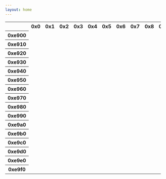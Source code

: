 ```yaml
---
layout: home
---
```


<div class="container">
  <div class="row">

<table>
  <tr>
    <th>&nbsp;</th>
    <th>0x0</th>
    <th>0x1</th>
    <th>0x2</th>
    <th>0x3</th>
    <th>0x4</th>
    <th>0x5</th>
    <th>0x6</th>
    <th>0x7</th>
    <th>0x8</th>
    <th>0x9</th>
    <th>0xa</th>
    <th>0xb</th>
    <th>0xc</th>
    <th>0xd</th>
    <th>0xe</th>
    <th>0xf</th>
  </tr>
  <tr>
    <th>0xe900</th>
    <td class="cp59648">
      <span class="ai ai-inaturalist ai-2x" title="inaturalist"></span>
    </td>
    <td class="cp59649">
      <span class="ai ai-inaturalist-square ai-2x" title="inaturalist-square"></span>
    </td>
    <td class="cp59650">
      <span class="ai ai-inpn ai-2x" title="inpn"></span>
    </td>
    <td class="cp59651">
      <span class="ai ai-inpn-square ai-2x" title="inpn-square"></span>
    </td>
    <td class="cp59652">
    </td>
    <td class="cp59653">
      <span class="ai ai-sci-hub-square ai-2x" title="sci-hub-square"></span>
    </td>
    <td class="cp59654">
      <span class="ai ai-preregistered ai-2x" title="preregistered"></span>
    </td>
    <td class="cp59655">
      <span class="ai ai-moodle ai-2x" title="moodle"></span>
    </td>
    <td class="cp59656">
      <span class="ai ai-moodle-square ai-2x" title="moodle-square"></span>
    </td>
    <td class="cp59657">
    </td>
    <td class="cp59658">
      <span class="ai ai-cv-square ai-2x" title="cv-square"></span>
    </td>
    <td class="cp59659">
      <span class="ai ai-africarxiv-square ai-2x" title="africarxiv-square"></span>
    </td>
    <td class="cp59660">
      <span class="ai ai-piazza-square ai-2x" title="piazza-square"></span>
    </td>
    <td class="cp59661">
    </td>
    <td class="cp59662">
      <span class="ai ai-psyarxiv ai-2x" title="psyarxiv"></span>
    </td>
    <td class="cp59663">
      <span class="ai ai-psyarxiv-square ai-2x" title="psyarxiv-square"></span>
    </td>
  </tr>
  <tr>
    <th>0xe910</th>
    <td class="cp59664">
      <span class="ai ai-elsevier-square ai-2x" title="elsevier-square"></span>
    </td>
    <td class="cp59665">
      <span class="ai ai-zenodo ai-2x" title="zenodo"></span>
    </td>
    <td class="cp59666">
      <span class="ai ai-ciencia-vitae ai-2x" title="ciencia-vitae"></span>
    </td>
    <td class="cp59667">
      <span class="ai ai-ciencia-vitae-square ai-2x" title="ciencia-vitae-square"></span>
    </td>
    <td class="cp59668">
      <span class="ai ai-overleaf ai-2x" title="overleaf"></span>
    </td>
    <td class="cp59669">
      <span class="ai ai-conversation-square ai-2x" title="conversation-square"></span>
    </td>
    <td class="cp59670">
      <span class="ai ai-ssrn ai-2x" title="ssrn"></span>
    </td>
    <td class="cp59671">
      <span class="ai ai-ssrn-square ai-2x" title="ssrn-square"></span>
    </td>
    <td class="cp59672">
      <span class="ai ai-crossref ai-2x" title="crossref"></span>
    </td>
    <td class="cp59673">
      <span class="ai ai-crossref-square ai-2x" title="crossref-square"></span>
    </td>
    <td class="cp59674">
      <span class="ai ai-researcherid ai-2x" title="researcherid"></span>
    </td>
    <td class="cp59675">
      <span class="ai ai-africarxiv ai-2x" title="africarxiv"></span>
    </td>
    <td class="cp59676">
      <span class="ai ai-datacite ai-2x" title="datacite"></span>
    </td>
    <td class="cp59677">
      <span class="ai ai-datacite-square ai-2x" title="datacite-square"></span>
    </td>
    <td class="cp59678">
      <span class="ai ai-scopus ai-2x" title="scopus"></span>
    </td>
    <td class="cp59679">
      <span class="ai ai-scopus-square ai-2x" title="scopus-square"></span>
    </td>
  </tr>
  <tr>
    <th>0xe920</th>
    <td class="cp59680">
      <span class="ai ai-stackoverflow ai-2x" title="stackoverflow"></span>
    </td>
    <td class="cp59681">
      <span class="ai ai-stackoverflow-square ai-2x" title="stackoverflow-square"></span>
    </td>
    <td class="cp59682">
      <span class="ai ai-pubpeer ai-2x" title="pubpeer"></span>
    </td>
    <td class="cp59683">
      <span class="ai ai-pubpeer-square ai-2x" title="pubpeer-square"></span>
    </td>
    <td class="cp59684">
    </td>
    <td class="cp59685">
    </td>
    <td class="cp59686">
    </td>
    <td class="cp59687">
    </td>
    <td class="cp59688">
      <span class="ai ai-springer ai-2x" title="springer"></span>
    </td>
    <td class="cp59689">
      <span class="ai ai-ieee ai-2x" title="ieee"></span>
    </td>
    <td class="cp59690">
      <span class="ai ai-obp ai-2x" title="obp"></span>
    </td>
    <td class="cp59691">
      <span class="ai ai-obp-square ai-2x" title="obp-square"></span>
    </td>
    <td class="cp59692">
      <span class="ai ai-hal ai-2x" title="hal"></span>
    </td>
    <td class="cp59693">
      <span class="ai ai-hal-square ai-2x" title="hal-square"></span>
    </td>
    <td class="cp59694">
      <span class="ai ai-acclaim ai-2x" title="acclaim"></span>
    </td>
    <td class="cp59695">
      <span class="ai ai-ceur-square ai-2x" title="ceur-square"></span>
    </td>
  </tr>
  <tr>
    <th>0xe930</th>
    <td class="cp59696">
    </td>
    <td class="cp59697">
      <span class="ai ai-osf-square ai-2x" title="osf-square"></span>
    </td>
    <td class="cp59698">
      <span class="ai ai-zotero-square ai-2x" title="zotero-square"></span>
    </td>
    <td class="cp59699">
    </td>
    <td class="cp59700">
    </td>
    <td class="cp59701">
    </td>
    <td class="cp59702">
      <span class="ai ai-isidore ai-2x" title="isidore"></span>
    </td>
    <td class="cp59703">
      <span class="ai ai-publons ai-2x" title="publons"></span>
    </td>
    <td class="cp59704">
      <span class="ai ai-jstor ai-2x" title="jstor"></span>
    </td>
    <td class="cp59705">
      <span class="ai ai-open-access ai-2x" title="open-access"></span>
    </td>
    <td class="cp59706">
      <span class="ai ai-acclaim-square ai-2x" title="acclaim-square"></span>
    </td>
    <td class="cp59707">
    </td>
    <td class="cp59708">
      <span class="ai ai-acm ai-2x" title="acm"></span>
    </td>
    <td class="cp59709">
      <span class="ai ai-academia-square ai-2x" title="academia-square"></span>
    </td>
    <td class="cp59710">
    </td>
    <td class="cp59711">
      <span class="ai ai-dblp-square ai-2x" title="dblp-square"></span>
    </td>
  </tr>
  <tr>
    <th>0xe940</th>
    <td class="cp59712">
      <span class="ai ai-nakala ai-2x" title="nakala"></span>
    </td>
    <td class="cp59713">
      <span class="ai ai-nakala-square ai-2x" title="nakala-square"></span>
    </td>
    <td class="cp59714">
      <span class="ai ai-closed-access ai-2x" title="closed-access"></span>
    </td>
    <td class="cp59715">
      <span class="ai ai-closed-access-square ai-2x" title="closed-access-square"></span>
    </td>
    <td class="cp59716">
      <span class="ai ai-jstor-square ai-2x" title="jstor-square"></span>
    </td>
    <td class="cp59717">
    </td>
    <td class="cp59718">
      <span class="ai ai-openedition ai-2x" title="openedition"></span>
    </td>
    <td class="cp59719">
      <span class="ai ai-openedition-square ai-2x" title="openedition-square"></span>
    </td>
    <td class="cp59720">
      <span class="ai ai-ror ai-2x" title="ror"></span>
    </td>
    <td class="cp59721">
      <span class="ai ai-ror-square ai-2x" title="ror-square"></span>
    </td>
    <td class="cp59722">
      <span class="ai ai-ads-square ai-2x" title="ads-square"></span>
    </td>
    <td class="cp59723">
      <span class="ai ai-depsy-square ai-2x" title="depsy-square"></span>
    </td>
    <td class="cp59724">
      <span class="ai ai-conversation ai-2x" title="conversation"></span>
    </td>
    <td class="cp59725">
    </td>
    <td class="cp59726">
      <span class="ai ai-publons-square ai-2x" title="publons-square"></span>
    </td>
    <td class="cp59727">
      <span class="ai ai-dblp ai-2x" title="dblp"></span>
    </td>
  </tr>
  <tr>
    <th>0xe950</th>
    <td class="cp59728">
      <span class="ai ai-mtmt ai-2x" title="mtmt"></span>
    </td>
    <td class="cp59729">
      <span class="ai ai-mtmt-square ai-2x" title="mtmt-square"></span>
    </td>
    <td class="cp59730">
      <span class="ai ai-protocols ai-2x" title="protocols"></span>
    </td>
    <td class="cp59731">
      <span class="ai ai-protocols-square ai-2x" title="protocols-square"></span>
    </td>
    <td class="cp59732">
      <span class="ai ai-isidore-square ai-2x" title="isidore-square"></span>
    </td>
    <td class="cp59733">
      <span class="ai ai-archive ai-2x" title="archive"></span>
    </td>
    <td class="cp59734">
      <span class="ai ai-archive-square ai-2x" title="archive-square"></span>
    </td>
    <td class="cp59735">
    </td>
    <td class="cp59736">
    </td>
    <td class="cp59737">
      <span class="ai ai-sci-hub ai-2x" title="sci-hub"></span>
    </td>
    <td class="cp59738">
      <span class="ai ai-hypothesis ai-2x" title="hypothesis"></span>
    </td>
    <td class="cp59739">
      <span class="ai ai-hypothesis-square ai-2x" title="hypothesis-square"></span>
    </td>
    <td class="cp59740">
      <span class="ai ai-researcherid-square ai-2x" title="researcherid-square"></span>
    </td>
    <td class="cp59741">
      <span class="ai ai-acm-square ai-2x" title="acm-square"></span>
    </td>
    <td class="cp59742">
      <span class="ai ai-researchgate ai-2x" title="researchgate"></span>
    </td>
    <td class="cp59743">
      <span class="ai ai-coursera ai-2x" title="coursera"></span>
    </td>
  </tr>
  <tr>
    <th>0xe960</th>
    <td class="cp59744">
    </td>
    <td class="cp59745">
      <span class="ai ai-elsevier ai-2x" title="elsevier"></span>
    </td>
    <td class="cp59746">
      <span class="ai ai-zotero ai-2x" title="zotero"></span>
    </td>
    <td class="cp59747">
    </td>
    <td class="cp59748">
    </td>
    <td class="cp59749">
    </td>
    <td class="cp59750">
      <span class="ai ai-open-data ai-2x" title="open-data"></span>
    </td>
    <td class="cp59751">
      <span class="ai ai-open-data-square ai-2x" title="open-data-square"></span>
    </td>
    <td class="cp59752">
      <span class="ai ai-open-materials ai-2x" title="open-materials"></span>
    </td>
    <td class="cp59753">
      <span class="ai ai-open-materials-square ai-2x" title="open-materials-square"></span>
    </td>
    <td class="cp59754">
      <span class="ai ai-acmdl ai-2x" title="acmdl"></span>
    </td>
    <td class="cp59755">
      <span class="ai ai-preregistered-square ai-2x" title="preregistered-square"></span>
    </td>
    <td class="cp59756">
      <span class="ai ai-semantic-scholar-square ai-2x" title="semantic-scholar-square"></span>
    </td>
    <td class="cp59757">
      <span class="ai ai-ceur ai-2x" title="ceur"></span>
    </td>
    <td class="cp59758">
      <span class="ai ai-semantic-scholar ai-2x" title="semantic-scholar"></span>
    </td>
    <td class="cp59759">
      <span class="ai ai-philpapers-square ai-2x" title="philpapers-square"></span>
    </td>
  </tr>
  <tr>
    <th>0xe970</th>
    <td class="cp59760">
    </td>
    <td class="cp59761">
    </td>
    <td class="cp59762">
    </td>
    <td class="cp59763">
    </td>
    <td class="cp59764">
      <span class="ai ai-arxiv ai-2x" title="arxiv"></span>
    </td>
    <td class="cp59765">
    </td>
    <td class="cp59766">
    </td>
    <td class="cp59767">
    </td>
    <td class="cp59768">
    </td>
    <td class="cp59769">
    </td>
    <td class="cp59770">
      <span class="ai ai-depsy ai-2x" title="depsy"></span>
    </td>
    <td class="cp59771">
      <span class="ai ai-mathoverflow-square ai-2x" title="mathoverflow-square"></span>
    </td>
    <td class="cp59772">
      <span class="ai ai-dryad ai-2x" title="dryad"></span>
    </td>
    <td class="cp59773">
      <span class="ai ai-pubmed-square ai-2x" title="pubmed-square"></span>
    </td>
    <td class="cp59774">
      <span class="ai ai-doi ai-2x" title="doi"></span>
    </td>
    <td class="cp59775">
      <span class="ai ai-coursera-square ai-2x" title="coursera-square"></span>
    </td>
  </tr>
  <tr>
    <th>0xe980</th>
    <td class="cp59776">
    </td>
    <td class="cp59777">
      <span class="ai ai-figshare ai-2x" title="figshare"></span>
    </td>
    <td class="cp59778">
    </td>
    <td class="cp59779">
    </td>
    <td class="cp59780">
    </td>
    <td class="cp59781">
    </td>
    <td class="cp59782">
    </td>
    <td class="cp59783">
    </td>
    <td class="cp59784">
    </td>
    <td class="cp59785">
    </td>
    <td class="cp59786">
      <span class="ai ai-philpapers ai-2x" title="philpapers"></span>
    </td>
    <td class="cp59787">
      <span class="ai ai-biorxiv-square ai-2x" title="biorxiv-square"></span>
    </td>
    <td class="cp59788">
      <span class="ai ai-dryad-square ai-2x" title="dryad-square"></span>
    </td>
    <td class="cp59789">
      <span class="ai ai-overleaf-square ai-2x" title="overleaf-square"></span>
    </td>
    <td class="cp59790">
      <span class="ai ai-scirate ai-2x" title="scirate"></span>
    </td>
    <td class="cp59791">
      <span class="ai ai-doi-square ai-2x" title="doi-square"></span>
    </td>
  </tr>
  <tr>
    <th>0xe990</th>
    <td class="cp59792">
    </td>
    <td class="cp59793">
    </td>
    <td class="cp59794">
    </td>
    <td class="cp59795">
    </td>
    <td class="cp59796">
    </td>
    <td class="cp59797">
    </td>
    <td class="cp59798">
    </td>
    <td class="cp59799">
    </td>
    <td class="cp59800">
    </td>
    <td class="cp59801">
    </td>
    <td class="cp59802">
      <span class="ai ai-piazza ai-2x" title="piazza"></span>
    </td>
    <td class="cp59803">
      <span class="ai ai-springer-square ai-2x" title="springer-square"></span>
    </td>
    <td class="cp59804">
      <span class="ai ai-lattes-square ai-2x" title="lattes-square"></span>
    </td>
    <td class="cp59805">
      <span class="ai ai-scirate-square ai-2x" title="scirate-square"></span>
    </td>
    <td class="cp59806">
      <span class="ai ai-researchgate-square ai-2x" title="researchgate-square"></span>
    </td>
    <td class="cp59807">
      <span class="ai ai-pubmed ai-2x" title="pubmed"></span>
    </td>
  </tr>
  <tr>
    <th>0xe9a0</th>
    <td class="cp59808">
    </td>
    <td class="cp59809">
    </td>
    <td class="cp59810">
      <span class="ai ai-biorxiv ai-2x" title="biorxiv"></span>
    </td>
    <td class="cp59811">
    </td>
    <td class="cp59812">
    </td>
    <td class="cp59813">
      <span class="ai ai-cv ai-2x" title="cv"></span>
    </td>
    <td class="cp59814">
      <span class="ai ai-arxiv-square ai-2x" title="arxiv-square"></span>
    </td>
    <td class="cp59815">
    </td>
    <td class="cp59816">
    </td>
    <td class="cp59817">
    </td>
    <td class="cp59818">
      <span class="ai ai-impactstory-square ai-2x" title="impactstory-square"></span>
    </td>
    <td class="cp59819">
    </td>
    <td class="cp59820">
    </td>
    <td class="cp59821">
    </td>
    <td class="cp59822">
    </td>
    <td class="cp59823">
      <span class="ai ai-academia ai-2x" title="academia"></span>
    </td>
  </tr>
  <tr>
    <th>0xe9b0</th>
    <td class="cp59824">
    </td>
    <td class="cp59825">
    </td>
    <td class="cp59826">
    </td>
    <td class="cp59827">
      <span class="ai ai-lattes ai-2x" title="lattes"></span>
    </td>
    <td class="cp59828">
    </td>
    <td class="cp59829">
    </td>
    <td class="cp59830">
    </td>
    <td class="cp59831">
    </td>
    <td class="cp59832">
    </td>
    <td class="cp59833">
      <span class="ai ai-ieee-square ai-2x" title="ieee-square"></span>
    </td>
    <td class="cp59834">
    </td>
    <td class="cp59835">
    </td>
    <td class="cp59836">
    </td>
    <td class="cp59837">
    </td>
    <td class="cp59838">
    </td>
    <td class="cp59839">
    </td>
  </tr>
  <tr>
    <th>0xe9c0</th>
    <td class="cp59840">
    </td>
    <td class="cp59841">
    </td>
    <td class="cp59842">
    </td>
    <td class="cp59843">
      <span class="ai ai-orcid-square ai-2x" title="orcid-square"></span>
    </td>
    <td class="cp59844">
    </td>
    <td class="cp59845">
    </td>
    <td class="cp59846">
    </td>
    <td class="cp59847">
    </td>
    <td class="cp59848">
    </td>
    <td class="cp59849">
    </td>
    <td class="cp59850">
    </td>
    <td class="cp59851">
      <span class="ai ai-ads ai-2x" title="ads"></span>
    </td>
    <td class="cp59852">
    </td>
    <td class="cp59853">
    </td>
    <td class="cp59854">
    </td>
    <td class="cp59855">
      <span class="ai ai-impactstory ai-2x" title="impactstory"></span>
    </td>
  </tr>
  <tr>
    <th>0xe9d0</th>
    <td class="cp59856">
    </td>
    <td class="cp59857">
    </td>
    <td class="cp59858">
    </td>
    <td class="cp59859">
      <span class="ai ai-acmdl-square ai-2x" title="acmdl-square"></span>
    </td>
    <td class="cp59860">
      <span class="ai ai-google-scholar ai-2x" title="google-scholar"></span>
    </td>
    <td class="cp59861">
    </td>
    <td class="cp59862">
    </td>
    <td class="cp59863">
    </td>
    <td class="cp59864">
    </td>
    <td class="cp59865">
      <span class="ai ai-orcid ai-2x" title="orcid"></span>
    </td>
    <td class="cp59866">
    </td>
    <td class="cp59867">
    </td>
    <td class="cp59868">
    </td>
    <td class="cp59869">
    </td>
    <td class="cp59870">
    </td>
    <td class="cp59871">
    </td>
  </tr>
  <tr>
    <th>0xe9e0</th>
    <td class="cp59872">
    </td>
    <td class="cp59873">
    </td>
    <td class="cp59874">
    </td>
    <td class="cp59875">
    </td>
    <td class="cp59876">
      <span class="ai ai-dataverse-square ai-2x" title="dataverse-square"></span>
    </td>
    <td class="cp59877">
    </td>
    <td class="cp59878">
    </td>
    <td class="cp59879">
      <span class="ai ai-figshare-square ai-2x" title="figshare-square"></span>
    </td>
    <td class="cp59880">
    </td>
    <td class="cp59881">
      <span class="ai ai-inspire ai-2x" title="inspire"></span>
    </td>
    <td class="cp59882">
    </td>
    <td class="cp59883">
    </td>
    <td class="cp59884">
    </td>
    <td class="cp59885">
      <span class="ai ai-ideas-repec ai-2x" title="ideas-repec"></span>
    </td>
    <td class="cp59886">
    </td>
    <td class="cp59887">
      <span class="ai ai-osf ai-2x" title="osf"></span>
    </td>
  </tr>
  <tr>
    <th>0xe9f0</th>
    <td class="cp59888">
      <span class="ai ai-mendeley ai-2x" title="mendeley"></span>
    </td>
    <td class="cp59889">
    </td>
    <td class="cp59890">
    </td>
    <td class="cp59891">
      <span class="ai ai-mendeley-square ai-2x" title="mendeley-square"></span>
    </td>
    <td class="cp59892">
      <span class="ai ai-open-access-square ai-2x" title="open-access-square"></span>
    </td>
    <td class="cp59893">
    </td>
    <td class="cp59894">
      <span class="ai ai-mathoverflow ai-2x" title="mathoverflow"></span>
    </td>
    <td class="cp59895">
      <span class="ai ai-dataverse ai-2x" title="dataverse"></span>
    </td>
    <td class="cp59896">
      <span class="ai ai-ideas-repec-square ai-2x" title="ideas-repec-square"></span>
    </td>
    <td class="cp59897">
      <span class="ai ai-google-scholar-square ai-2x" title="google-scholar-square"></span>
    </td>
    <td class="cp59898">
    </td>
    <td class="cp59899">
    </td>
    <td class="cp59900">
    </td>
    <td class="cp59901">
    </td>
    <td class="cp59902">
      <span class="ai ai-inspire-square ai-2x" title="inspire-square"></span>
    </td>
    <td class="cp59903">
    </td>
  </tr>

</table>
